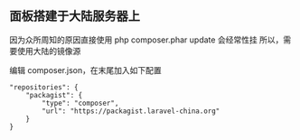 ## 面板搭建于大陆服务器上
因为众所周知的原因直接使用 php composer.phar update 会经常性挂
所以，需要使用大陆的镜像源

编辑 composer.json，在末尾加入如下配置
```
"repositories": {
    "packagist": {
        "type": "composer",
        "url": "https://packagist.laravel-china.org"
    }
}
```